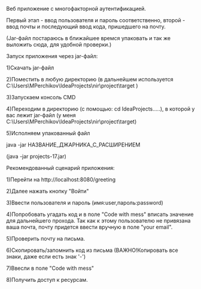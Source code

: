Веб приложение с многофакторной аутентификацией.

Первый этап - ввод пользователя и пароль соответственно, второй - ввод почты и последующий ввод кода, пришедшего на почту.

(Jar-файл постараюсь в ближайшее времся упаковать и так же выложить сюда, для удобной проверки.)

Запуск приложения через jar-файл:

1)Скачать jar-файл

2)Поместить в любую директорию (в дальнейшем используется C:\Users\MPerchikov\IdeaProjects\nir\project\target )

3)Запускаем консоль CMD

4)Переходим в директорию (с помощью: cd IdeaProjects\.....), в которой у вас лежит jar-файл (у меня C:\Users\MPerchikov\IdeaProjects\nir\project\target)

5)Исполняем упакованный файл

java -jar НАЗВАНИЕ_ДЖАРНИКА_С_РАСШИРЕНИЕМ

(java -jar projects-17.jar) 


Рекомендованный сценарий приложения:

1)Перейти на http://localhost:8080/greeting

2)Далее нажать кнопку "Войти"

3)Ввести пользователя и пароль (имя:user,пароль:password)

4)Попробовать угадать код и в поле "Code with mess" вписать значение для дальнейшего прохода.
Так как к этому пользователю не привязана ваша почта, почту придется ввести вручную в поле "your email".

5)Проверить почту на письма.

6)Скопировать/запомнить код из письма (ВАЖНО!Копировать все знаки, даже если есть знак '-')

7)Ввесли в поле "Code with mess"

8)Получить доступ к ресурсам.
